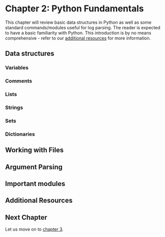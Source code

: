 # Chapter 2: Python Fundamentals

This chapter will review basic data structures in Python as well as some standard commands/modules useful for log parsing. The reader is expected to have a basic familiarity with Python.
This introduction is by no means comprehensive - refer to our [additional resources](#additional-resources) for more information.

## Data structures
### Variables
### Comments
### Lists
### Strings
### Sets
### Dictionaries



## Working with Files
## Argument Parsing
## Important modules
## Additional Resources

## Next Chapter
Let us move on to [chapter 3](https://github.com/InsightDataScience/Parsing-Workshop/tree/master/chapter3).
